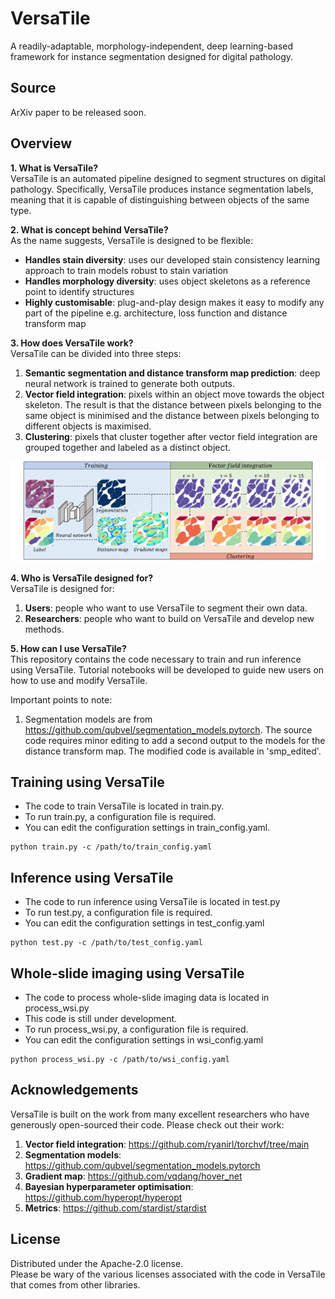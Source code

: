 # VersaTile

A readily-adaptable, morphology-independent, deep learning-based framework for instance segmentation designed for digital pathology.

## Source

ArXiv paper to be released soon.

## Overview

**1. What is VersaTile?** \
VersaTile is an automated pipeline designed to segment structures on digital pathology. Specifically, VersaTile produces instance segmentation labels, meaning that it is capable of distinguishing between objects of the same type.

**2. What is concept behind VersaTile?** \
As the name suggests, VersaTile is designed to be flexible:
- **Handles stain diversity**: uses our developed stain consistency learning approach to train models robust to stain variation
- **Handles morphology diversity**: uses object skeletons as a reference point to identify structures
- **Highly customisable**: plug-and-play design makes it easy to modify any part of the pipeline e.g. architecture, loss function and distance transform map

**3. How does VersaTile work?** \
VersaTile can be divided into three steps: 
1. **Semantic segmentation and distance transform map prediction**: deep neural network is trained to generate both outputs. 
2. **Vector field integration**: pixels within an object move towards the object skeleton. The result is that the distance between pixels belonging to the same object is minimised and the distance between pixels belonging to different objects is maximised. 
3. **Clustering**: pixels that cluster together after vector field integration are grouped together and labeled as a distinct object.

![Overview of loss function inheritance](https://github.com/mlyg/VersaTile/blob/main/figures/overview.png)

**4. Who is VersaTile designed for?** \
VersaTile is designed for:
1. **Users**: people who want to use VersaTile to segment their own data.
2. **Researchers**: people who want to build on VersaTile and develop new methods.

**5. How can I use VersaTile?** \
This repository contains the code necessary to train and run inference using VersaTile. Tutorial notebooks will be developed to guide new users on how to use and modify VersaTile.

Important points to note:
1. Segmentation models are from https://github.com/qubvel/segmentation_models.pytorch. The source code requires minor editing to add a second output to the models for the distance transform map. The modified code is available in 'smp_edited'. 

## Training using VersaTile

- The code to train VersaTile is located in train.py. 
- To run train.py, a configuration file is required. 
- You can edit the configuration settings in train_config.yaml.

```
python train.py -c /path/to/train_config.yaml
```
## Inference using VersaTile

- The code to run inference using VersaTile is located in test.py
- To run test.py, a configuration file is required.
- You can edit the configuration settings in test_config.yaml

```
python test.py -c /path/to/test_config.yaml
```
## Whole-slide imaging using VersaTile
- The code to process whole-slide imaging data is located in process_wsi.py
- This code is still under development.
- To run process_wsi.py, a configuration file is required.
- You can edit the configuration settings in wsi_config.yaml

```
python process_wsi.py -c /path/to/wsi_config.yaml
```

## Acknowledgements
VersaTile is built on the work from many excellent researchers who have generously open-sourced their code. Please check out their work:
1. **Vector field integration**: https://github.com/ryanirl/torchvf/tree/main
2. **Segmentation models**: https://github.com/qubvel/segmentation_models.pytorch
3. **Gradient map**: https://github.com/vqdang/hover_net
4. **Bayesian hyperparameter optimisation**: https://github.com/hyperopt/hyperopt
5. **Metrics**: https://github.com/stardist/stardist

## License
Distributed under the Apache-2.0 license. \
Please be wary of the various licenses associated with the code in VersaTile that comes from other libraries.
